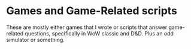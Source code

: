 # Games and Game-Related scripts

These are mostly either games that I wrote or scripts that answer game-related questions, specifically in WoW classic and D&D. Plus an odd simulator or something.